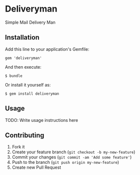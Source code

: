 # Deliveryman

Simple Mail Delivery Man

## Installation

Add this line to your application's Gemfile:

    gem 'deliveryman'

And then execute:

    $ bundle

Or install it yourself as:

    $ gem install deliveryman

## Usage

TODO: Write usage instructions here

## Contributing

1. Fork it
2. Create your feature branch (`git checkout -b my-new-feature`)
3. Commit your changes (`git commit -am 'Add some feature'`)
4. Push to the branch (`git push origin my-new-feature`)
5. Create new Pull Request
